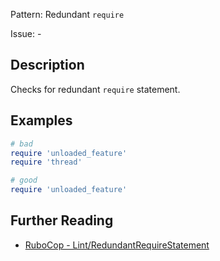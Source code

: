 Pattern: Redundant `require`

Issue: -

## Description

Checks for redundant `require` statement.

## Examples

```ruby
# bad
require 'unloaded_feature'
require 'thread'

# good
require 'unloaded_feature'
```

## Further Reading

* [RuboCop - Lint/RedundantRequireStatement](https://docs.rubocop.org/rubocop/cops_lint.html#lintredundantrequirestatement)
